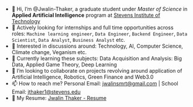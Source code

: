 - 👋 Hi, I’m @Jwalin-Thaker, a graduate student under _Master of Science_ in **Applied Artificial Intelligence** program at [Stevens Institute of Technology](https://www.stevens.edu/schaefer-school-engineering-science/departments/electrical-computer-engineering/graduate-programs/applied-artificial-intelligence-masters-program) 
- 👀 Actively looking for internships and full time opportunities across roles: `Machine learning engineer`, `Data Engineer`, `Backend Engineer`, `Data Scientist`, `Data Analyst`, `Business Analyst` etc.
- 🧩 Interested in discussions around: Technology, AI, Computer Science, Climate change, Veganism etc.  
- 🌱 Currently learning these subjects: Data Acquisition and Analysis: Big Data, Applied Game Theory, Deep Learning
- 💞️ I’m looking to collaborate on projects revolving around application of Artificial Intelligence, Robotics, Green Finance and Web3.0
- 📫 How to reach me? Personal Email: jwalinsmrt@gmail.com | School Email: jthaker1@stevens.edu
- 📄 My Resume: [Jwalin Thaker - Resume](https://github.com/Jwalin-Thaker/Jwalin-Thaker/blob/main/Resume%20-%20Jwalin.pdf)

<!---
Jwalin-Thaker/Jwalin-Thaker is a ✨ special ✨ repository because its `README.md` (this file) appears on your GitHub profile.
You can click the Preview link to take a look at your changes.
--->
